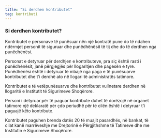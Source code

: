 ```yaml
---
title: "Si derdhen kontributet"
tag: kontributi
---
```


### Si derdhen kontributet?

Kontributet e personave të punësuar nën një kontratë pune do të ndahen ndërmjet personit të siguruar dhe punëdhënësit të tij dhe do të derdhen nga punëdhënësi.

Personat e detyruar për derdhjen e kontributeve, pra siç është rasti i punëdhënësit, janë përgjegjës për llogaritjen dhe pagesën e tyre. Punëdhënësi është i detyruar të mbajë nga paga e të punësuarve kontributet dhe t’i derdhë ato në llogari të administratës tatimore.

Kontributet e të vetëpunësuarve dhe kontributet vullnetare derdhen në llogaritë e Institutit të Sigurimeve Shoqërore.

Personi i detyruar për të paguar kontribute duhet të dorëzojë në organet tatimore një deklaratë për çdo periudhë për të cilën është i detyruar t’i paguajë këto kontribute.

Kontributet paguhen brenda datës 20 të muajit pasardhës, në bankat, të cilat kanë marrëveshje me Drejtorinë e Përgjithshme të Tatimeve dhe me Institutin e Sigurimeve Shoqërore.
